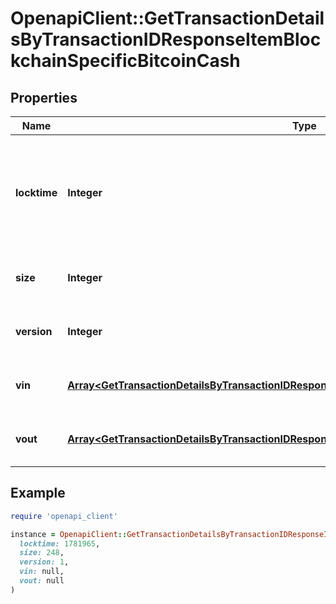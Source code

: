 # OpenapiClient::GetTransactionDetailsByTransactionIDResponseItemBlockchainSpecificBitcoinCash

## Properties

| Name | Type | Description | Notes |
| ---- | ---- | ----------- | ----- |
| **locktime** | **Integer** | Represents the time at which a particular transaction can be added to the blockchain. |  |
| **size** | **Integer** | Represents the total size of this transaction. |  |
| **version** | **Integer** | Represents transaction version number. |  |
| **vin** | [**Array&lt;GetTransactionDetailsByTransactionIDResponseItemBlockchainSpecificBitcoinCashVin&gt;**](GetTransactionDetailsByTransactionIDResponseItemBlockchainSpecificBitcoinCashVin.md) | Represents the transaction inputs. |  |
| **vout** | [**Array&lt;GetTransactionDetailsByTransactionIDResponseItemBlockchainSpecificBitcoinCashVout&gt;**](GetTransactionDetailsByTransactionIDResponseItemBlockchainSpecificBitcoinCashVout.md) | Represents the transaction outputs. |  |

## Example

```ruby
require 'openapi_client'

instance = OpenapiClient::GetTransactionDetailsByTransactionIDResponseItemBlockchainSpecificBitcoinCash.new(
  locktime: 1781965,
  size: 248,
  version: 1,
  vin: null,
  vout: null
)
```

